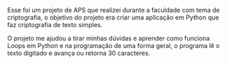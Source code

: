 Esse foi um projeto de APS que realizei durante a faculdade com tema de criptografia, o objetivo do projeto era criar uma aplicação em Python que faz criptografia de texto simples.

O projeto me ajudou a tirar minhas dúvidas e aprender como funciona Loops em Python e na programação de uma forma geral, o programa lê o texto digitado e avança ou retorna 30 caracteres.

